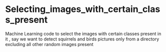 # Selecting_images_with_certain_class_present

Machine Learning code to select the images with certain classes present in it , say we want to detect squirrels and birds pictures only from a directory excluding all other random images present
